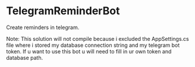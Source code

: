 # TelegramReminderBot
Create reminders in telegram.

Note: This solution will not compile because i excluded the AppSettings.cs file where i stored my database connection string and my telegram bot token. 
If u want to use this bot u will need to fill in ur own token and database path.  
